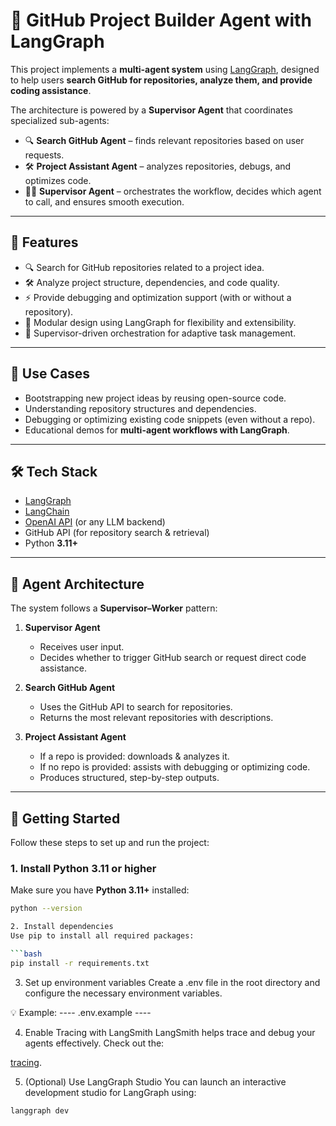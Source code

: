 # 🤖 GitHub Project Builder Agent with LangGraph

This project implements a **multi-agent system** using [LangGraph](https://github.com/langchain-ai/langgraph), designed to help users **search GitHub for repositories, analyze them, and provide coding assistance**.  

The architecture is powered by a **Supervisor Agent** that coordinates specialized sub-agents:
- 🔍 **Search GitHub Agent** – finds relevant repositories based on user requests.  
- 🛠️ **Project Assistant Agent** – analyzes repositories, debugs, and optimizes code.  
- 👨‍💼 **Supervisor Agent** – orchestrates the workflow, decides which agent to call, and ensures smooth execution.  

---

## 🚀 Features
- 🔍 Search for GitHub repositories related to a project idea.  
- 🛠️ Analyze project structure, dependencies, and code quality.  
- ⚡ Provide debugging and optimization support (with or without a repository).  
- 🧩 Modular design using LangGraph for flexibility and extensibility.  
- 🧠 Supervisor-driven orchestration for adaptive task management.  

---

## 📌 Use Cases
- Bootstrapping new project ideas by reusing open-source code.  
- Understanding repository structures and dependencies.  
- Debugging or optimizing existing code snippets (even without a repo).  
- Educational demos for **multi-agent workflows with LangGraph**.  

---

## 🛠️ Tech Stack
- [LangGraph](https://github.com/langchain-ai/langgraph)  
- [LangChain](https://www.langchain.com/)  
- [OpenAI API](https://platform.openai.com/) (or any LLM backend)  
- GitHub API (for repository search & retrieval)  
- Python **3.11+**  

---

## 🧠 Agent Architecture
The system follows a **Supervisor–Worker** pattern:

1. **Supervisor Agent**  
   - Receives user input.  
   - Decides whether to trigger GitHub search or request direct code assistance.  

2. **Search GitHub Agent**  
   - Uses the GitHub API to search for repositories.  
   - Returns the most relevant repositories with descriptions.  

3. **Project Assistant Agent**  
   - If a repo is provided: downloads & analyzes it.  
   - If no repo is provided: assists with debugging or optimizing code.  
   - Produces structured, step-by-step outputs.  

---

## 🚀 Getting Started

Follow these steps to set up and run the project:

### 1. Install Python 3.11 or higher
Make sure you have **Python 3.11+** installed:

```bash
python --version

2. Install dependencies
Use pip to install all required packages:

```bash
pip install -r requirements.txt
```
3. Set up environment variables
Create a .env file in the root directory and configure the necessary environment variables.

💡 Example:
---- .env.example ----


4. Enable Tracing with LangSmith
LangSmith helps trace and debug your agents effectively.
Check out the:

[tracing](https://docs.smith.langchain.com/concepts/tracing).

5. (Optional) Use LangGraph Studio
You can launch an interactive development studio for LangGraph using:

```bash
langgraph dev
```